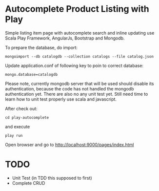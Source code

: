 Autocomplete Product Listing with Play
======================================

Simple listing item page with autocomplete search and inline updating use Scala Play Framework, AngularJs, Bootstrap and Mongodb.

To prepare the database, do import:

`mongoimport --db catalogdb --collection catalogs --file catalog.json`

Update application.conf of following key to poin to correct database:

`mongo.database=catalogdb`

Please note, currently mongodb server that will be used should disable its authentication, because the code has not handled the mongodb authentication yet. There are also no any unit test yet. Still need time to learn how to unit test properly use scala and javascript.

After check out: 

`cd play-autocomplete`

and execute 

`play run`

Open browser and go to [http://localhost:9000/pages/index.html](http://localhost:9000/pages/index.html)

TODO
====
* Unit Test (in TDD this supposed to first)
* Complete CRUD

[r2h]: lib/github/commands/rest2html
[r2hc]: lib/github/markups.rb#L51


